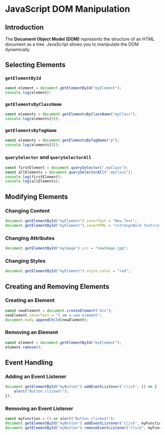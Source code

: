 # JavaScript DOM Manipulation

## Introduction
The **Document Object Model (DOM)** represents the structure of an HTML document as a tree. JavaScript allows you to manipulate the DOM dynamically.

## Selecting Elements

### `getElementById`
```js
const element = document.getElementById("myElement");
console.log(element);
```

### `getElementsByClassName`
```js
const elements = document.getElementsByClassName("myClass");
console.log(elements[0]);
```

### `getElementsByTagName`
```js
const elements = document.getElementsByTagName("p");
console.log(elements[0]);
```

### `querySelector` and `querySelectorAll`
```js
const firstElement = document.querySelector(".myClass");
const allElements = document.querySelectorAll(".myClass");
console.log(firstElement);
console.log(allElements);
```

## Modifying Elements

### Changing Content
```js
document.getElementById("myElement").innerText = "New Text";
document.getElementById("myElement").innerHTML = "<strong>Bold Text</strong>";
```

### Changing Attributes
```js
document.getElementById("myImage").src = "newImage.jpg";
```

### Changing Styles
```js
document.getElementById("myElement").style.color = "red";
```

## Creating and Removing Elements

### Creating an Element
```js
const newElement = document.createElement("div");
newElement.innerText = "I am a new element";
document.body.appendChild(newElement);
```

### Removing an Element
```js
const element = document.getElementById("myElement");
element.remove();
```

## Event Handling

### Adding an Event Listener
```js
document.getElementById("myButton").addEventListener("click", () => {
    alert("Button clicked!");
});
```

### Removing an Event Listener
```js
const myFunction = () => alert("Button clicked!");
document.getElementById("myButton").addEventListener("click", myFunction);
document.getElementById("myButton").removeEventListener("click", myFunction);
```
